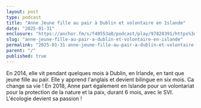 ```yaml
---
layout: post
type: podcast
title: "Anne Jeune fille au pair à Dublin et volontaire en Islande"
date: "2025-01-31"
enclosure: "https://anchor.fm/s/f48553a0/podcast/play/97828391/https%3A%2F%2Fd3ctxlq1ktw2nl.cloudfront.net%2Fstaging%2F2025-0-31%2F394043724-44100-2-5a78260c38ed3.mp3"
slug: "anne-jeune-fille-au-pair-a-dublin-et-volontaire-en-islande"
permalink: "2025-01-31-anne-jeune-fille-au-pair-a-dublin-et-volontaire-en-islande"
parent: "/"
published: true
---
```

En 2014, elle vit pendant quelques mois à Dublin, en Irlande, en tant que jeune fille au pair. Elle y apprend l'anglais et devient bilingue en six mois. Ca change sa vie !
En 2018, Anne part également en Islande pour un volontariat pour la protection de la nature et la paix, durant 6 mois, avec le SVI. L'écologie devient sa passion !

